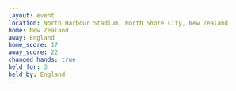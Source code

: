 ```yaml
---
layout: event
location: North Harbour Stadium, North Shore City, New Zealand
home: New Zealand
away: England
home_score: 17
away_score: 22
changed_hands: true
held_for: 3
held_by: England
---
```

